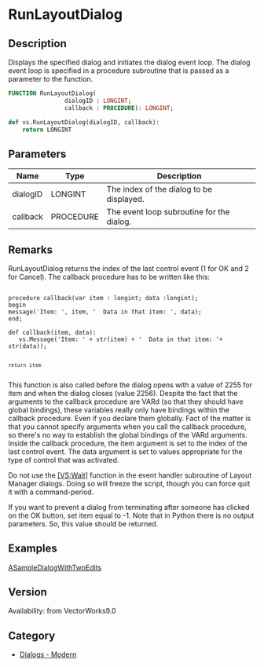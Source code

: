 # RunLayoutDialog

## Description
Displays the specified dialog and initiates the dialog event loop. The dialog event loop is specified in a procedure subroutine that is passed as a parameter to the function.

```pascal
FUNCTION RunLayoutDialog(
				dialogID : LONGINT;
				callback : PROCEDURE): LONGINT;
```

```python
def vs.RunLayoutDialog(dialogID, callback):
    return LONGINT
```

## Parameters
|Name|Type|Description|
|---|---|---|
|dialogID|LONGINT|The index of the dialog to be displayed.|
|callback|PROCEDURE|The event loop subroutine for the dialog.|

## Remarks
RunLayoutDialog returns the index of the last control event (1 for OK and 2 for Cancel). The callback procedure has to be written like this:

<code lang="pas">
procedure callback(var item : longint; data :longint);
begin
message('Item: ', item, '  Data in that item: ', data);
end;
</code>

<code lang="py">
def callback(item, data):
   vs.Message('Item: ' + str(item) + '  Data in that item: '+ str(data));
	
    return item 
</code>
This function is also called before the dialog opens with a value of 2255 for item
and when the dialog closes (value 2256). 
Despite the fact that the arguments to the callback procedure are VARd (so that they should have global bindings), these variables really only have bindings within the callback procedure. Even if you declare them globally. Fact of the matter is that you cannot specify arguments when you call the callback procedure, so there's no way to establish the global bindings of the VARd arguments. Inside the callback procedure, the item argument is set to the index of the last control event. The data argument is set to values appropriate for the type of control that was activated.

Do not use the [[VS:Wait]]() function in the event handler subroutine of Layout Manager dialogs. Doing so will freeze the script, though you can force quit it with a command-period.

If you want to prevent a dialog from terminating after someone has clicked on the OK button, set item equal to -1. Note that in Python there is no output parameters. So, this value should be returned.

## Examples
[ASampleDialogWithTwoEdits](examples/ASampleDialogWithTwoEdits.md)

## Version
Availability: from VectorWorks9.0

## Category
* [Dialogs - Modern](../Categories/Dialogs%20-%20Modern.md)
